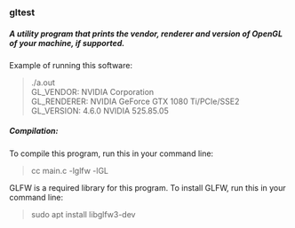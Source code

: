 ### gltest
##### A utility program that prints the vendor, renderer and version of OpenGL of your machine, if supported.

Example of running this software:
>./a.out  
>GL_VENDOR: NVIDIA Corporation  
>GL_RENDERER: NVIDIA GeForce GTX 1080 Ti/PCIe/SSE2  
>GL_VERSION: 4.6.0 NVIDIA 525.85.05  

##### Compilation:
To compile this program, run this in your command line:
>cc main.c -lglfw -lGL

GLFW is a required library for this program. To install GLFW, run this in your command line:
>sudo apt install libglfw3-dev
